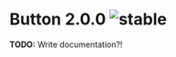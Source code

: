 
# Button 2.0.0 ![stable](https://img.shields.io/badge/stability-stable-4EBA0F.svg?style=flat)

**TODO:** Write documentation?!
